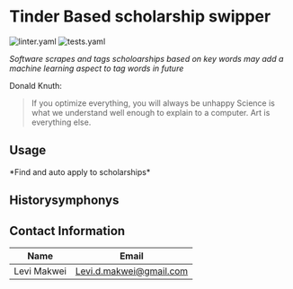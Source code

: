# Tinder Based scholarship swipper

![linter.yaml](https://github.com/kyle-olivier20/week2_project/actions/workflows/linter.yaml/badge.svg) 
![tests.yaml](https://github.com/cloud-leon/Grantly/actions/workflows/tests.yml/badge.svg)


*Software scrapes and tags scholoarships based on key words may add a machine learning aspect to tag words in future*

Donald Knuth:
> If you optimize everything, you will always be unhappy
> Science is what we understand well enough to explain to a computer. Art is everything else.


## Usage
\*Find and auto apply to scholarships\*

## Historysymphonys



## Contact Information

Name         | Email
------------ | -------------------------
Levi Makwei  | Levi.d.makwei@gmail.com
